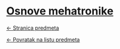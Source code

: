 # [Osnove mehatronike](https://www.github.com/studosi-fer/OSNMEH)
[<- Stranica predmeta](https://www.fer.unizg.hr/predmet/osnmeh)

[<- Povratak na listu predmeta](https://www.github.com/studosi/FER)